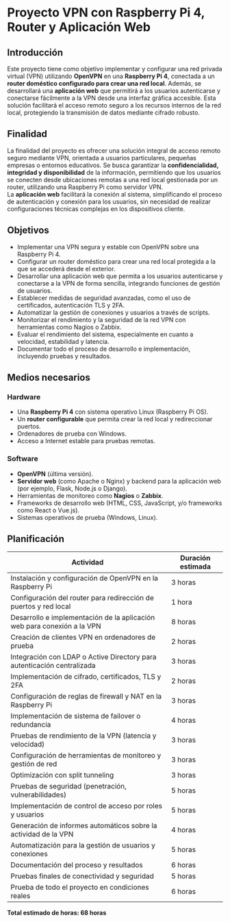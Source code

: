 # Proyecto VPN con Raspberry Pi 4, Router y Aplicación Web

## Introducción

Este proyecto tiene como objetivo implementar y configurar una red privada virtual (VPN) utilizando **OpenVPN** en una **Raspberry Pi 4**, conectada a un **router doméstico configurado para crear una red local**. Además, se desarrollará una **aplicación web** que permitirá a los usuarios autenticarse y conectarse fácilmente a la VPN desde una interfaz gráfica accesible. Esta solución facilitará el acceso remoto seguro a los recursos internos de la red local, protegiendo la transmisión de datos mediante cifrado robusto.

## Finalidad

La finalidad del proyecto es ofrecer una solución integral de acceso remoto seguro mediante VPN, orientada a usuarios particulares, pequeñas empresas o entornos educativos. Se busca garantizar la **confidencialidad, integridad y disponibilidad** de la información, permitiendo que los usuarios se conecten desde ubicaciones remotas a una red local gestionada por un router, utilizando una Raspberry Pi como servidor VPN.  
La **aplicación web** facilitará la conexión al sistema, simplificando el proceso de autenticación y conexión para los usuarios, sin necesidad de realizar configuraciones técnicas complejas en los dispositivos cliente.

## Objetivos

- Implementar una VPN segura y estable con OpenVPN sobre una Raspberry Pi 4.
- Configurar un router doméstico para crear una red local protegida a la que se accederá desde el exterior.
- Desarrollar una aplicación web que permita a los usuarios autenticarse y conectarse a la VPN de forma sencilla, integrando funciones de gestión de usuarios.
- Establecer medidas de seguridad avanzadas, como el uso de certificados, autenticación TLS y 2FA.
- Automatizar la gestión de conexiones y usuarios a través de scripts.
- Monitorizar el rendimiento y la seguridad de la red VPN con herramientas como Nagios o Zabbix.
- Evaluar el rendimiento del sistema, especialmente en cuanto a velocidad, estabilidad y latencia.
- Documentar todo el proceso de desarrollo e implementación, incluyendo pruebas y resultados.

## Medios necesarios

### Hardware

- Una **Raspberry Pi 4** con sistema operativo Linux (Raspberry Pi OS).
- Un **router configurable** que permita crear la red local y redireccionar puertos.
- Ordenadores de prueba con Windows.
- Acceso a Internet estable para pruebas remotas.

### Software

- **OpenVPN** (última versión).
- **Servidor web** (como Apache o Nginx) y backend para la aplicación web (por ejemplo, Flask, Node.js o Django).
- Herramientas de monitoreo como **Nagios** o **Zabbix**.
- Frameworks de desarrollo web (HTML, CSS, JavaScript, y/o frameworks como React o Vue.js).
- Sistemas operativos de prueba (Windows, Linux).

## Planificación

| Actividad                                                                 | Duración estimada |
|--------------------------------------------------------------------------|-------------------|
| Instalación y configuración de OpenVPN en la Raspberry Pi               | 3 horas           |
| Configuración del router para redirección de puertos y red local        | 1 hora            |
| Desarrollo e implementación de la aplicación web para conexión a la VPN | 8 horas           |
| Creación de clientes VPN en ordenadores de prueba                       | 2 horas           |
| Integración con LDAP o Active Directory para autenticación centralizada | 3 horas           |
| Implementación de cifrado, certificados, TLS y 2FA                      | 2 horas           |
| Configuración de reglas de firewall y NAT en la Raspberry Pi           | 3 horas           |
| Implementación de sistema de failover o redundancia                     | 4 horas           |
| Pruebas de rendimiento de la VPN (latencia y velocidad)                 | 3 horas           |
| Configuración de herramientas de monitoreo y gestión de red             | 3 horas           |
| Optimización con split tunneling                                        | 3 horas           |
| Pruebas de seguridad (penetración, vulnerabilidades)                    | 5 horas           |
| Implementación de control de acceso por roles y usuarios                | 5 horas           |
| Generación de informes automáticos sobre la actividad de la VPN        | 4 horas           |
| Automatización para la gestión de usuarios y conexiones                 | 5 horas           |
| Documentación del proceso y resultados                                  | 6 horas           |
| Pruebas finales de conectividad y seguridad                             | 5 horas           |
| Prueba de todo el proyecto en condiciones reales                        | 6 horas           |

**Total estimado de horas: 68 horas**

